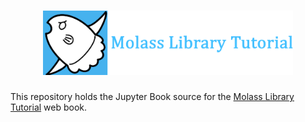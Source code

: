<h1 align="center"><a href="https://nshimizu0721.github.io/molass-tutorial/"><img src="images/molass-tutorial.png" width="400"></a></h1>

This repository holds the Jupyter Book source for the [Molass Library Tutorial](https://nshimizu0721.github.io/molass-tutorial/) web book.
